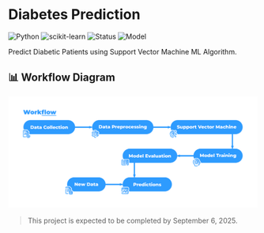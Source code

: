 # Diabetes Prediction

![Python](https://img.shields.io/badge/Python-v3.11-blue?logo=python&logoColor=white) ![scikit-learn](https://img.shields.io/badge/scikit--learn-v1.7.1-red?logo=scikit-learn&logoColor=white) ![Status](https://img.shields.io/badge/Status-Active-brightgreen) ![Model](https://img.shields.io/badge/Model-SVM-orange)

Predict Diabetic Patients using Support Vector Machine ML Algorithm.

## 📊 Workflow Diagram

![ML Workflow](image/workflow.png)

> This project is expected to be completed by September 6, 2025.
